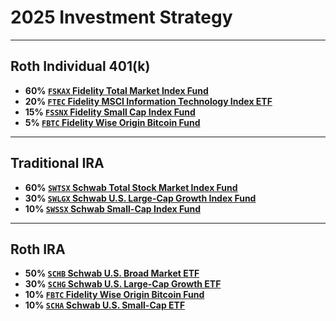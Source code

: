 # 2025 Investment Strategy

---
## Roth Individual 401(k)

- **60% [`FSKAX` Fidelity Total Market Index Fund](https://fundresearch.fidelity.com/mutual-funds/summary/315911693)**
- **20% [`FTEC` Fidelity MSCI Information Technology Index ETF](https://digital.fidelity.com/prgw/digital/research/quote/dashboard/summary?symbol=FTEC)**
- **15% [`FSSNX` Fidelity Small Cap Index Fund](https://fundresearch.fidelity.com/mutual-funds/summary/316146182)**
- **5% [`FBTC` Fidelity Wise Origin Bitcoin Fund](https://digital.fidelity.com/prgw/digital/research/quote/dashboard/summary?symbol=FBTC)**

---
## Traditional IRA

- **60% [`SWTSX` Schwab Total Stock Market Index Fund](https://www.schwabassetmanagement.com/products/swtsx)**
- **30% [`SWLGX` Schwab U.S. Large-Cap Growth Index Fund](https://www.schwabassetmanagement.com/products/swlgx)**
- **10% [`SWSSX` Schwab Small-Cap Index Fund](https://www.schwabassetmanagement.com/products/swssx)**


---
## Roth IRA

- **50% [`SCHB` Schwab U.S. Broad Market ETF](https://www.schwabassetmanagement.com/products/schb)**
- **30% [`SCHG` Schwab U.S. Large-Cap Growth ETF](https://www.schwabassetmanagement.com/products/schg)**
- **10% [`FBTC` Fidelity Wise Origin Bitcoin Fund](https://digital.fidelity.com/prgw/digital/research/quote/dashboard/summary?symbol=FBTC)**
- **10% [`SCHA` Schwab U.S. Small-Cap ETF](https://www.schwabassetmanagement.com/products/scha)**